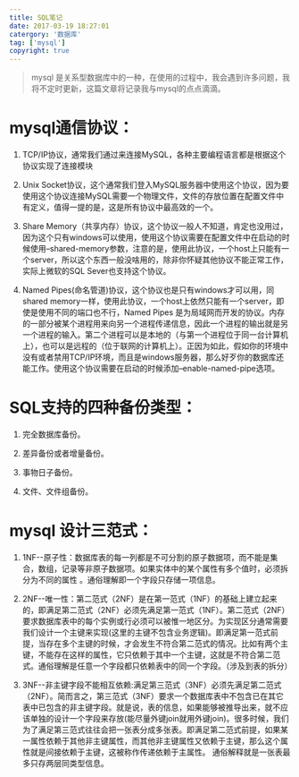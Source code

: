 ```yaml
---
title: SQL笔记
date: 2017-03-19 18:27:01
catergory: '数据库'
tag: ['mysql']
copyright: true
---
```

> mysql 是关系型数据库中的一种，在使用的过程中，我会遇到许多问题，我将不定时更新，这篇文章将记录我与mysql的点点滴滴。

<!--more-->
# mysql通信协议：
1. TCP/IP协议，通常我们通过来连接MySQL，各种主要编程语言都是根据这个协议实现了连接模块

2. Unix Socket协议，这个通常我们登入MySQL服务器中使用这个协议，因为要使用这个协议连接MySQL需要一个物理文件，文件的存放位置在配置文件中有定义，值得一提的是，这是所有协议中最高效的一个。

3. Share Memory（共享内存）协议，这个协议一般人不知道，肯定也没用过，因为这个只有windows可以使用，使用这个协议需要在配置文件中在启动的时候使用–shared-memory参数，注意的是，使用此协议，一个host上只能有一个server，所以这个东西一般没啥用的，除非你怀疑其他协议不能正常工作，实际上微软的SQL Sever也支持这个协议。

4. Named Pipes(命名管道)协议，这个协议也是只有windows才可以用，同shared memory一样，使用此协议，一个host上依然只能有一个server，即使是使用不同的端口也不行，Named Pipes 是为局域网而开发的协议。内存的一部分被某个进程用来向另一个进程传递信息，因此一个进程的输出就是另一个进程的输入。第二个进程可以是本地的（与第一个进程位于同一台计算机上），也可以是远程的（位于联网的计算机上）。正因为如此，假如你的环境中没有或者禁用TCP/IP环境，而且是windows服务器，那么好歹你的数据库还能工作。使用这个协议需要在启动的时候添加–enable-named-pipe选项。

# SQL支持的四种备份类型：

1. 完全数据库备份。

2. 差异备份或者增量备份。

3. 事物日子备份。

4. 文件、文件组备份。

# mysql 设计三范式：

1. 1NF--原子性：数据库表的每一列都是不可分割的原子数据项，而不能是集合，数组，记录等非原子数据项。如果实体中的某个属性有多个值时，必须拆分为不同的属性 。通俗理解即一个字段只存储一项信息。

2. 2NF--唯一性：第二范式（2NF）是在第一范式（1NF）的基础上建立起来的，即满足第二范式（2NF）必须先满足第一范式（1NF）。第二范式（2NF）要求数据库表中的每个实例或行必须可以被惟一地区分。为实现区分通常需要我们设计一个主键来实现(这里的主键不包含业务逻辑)。即满足第一范式前提，当存在多个主键的时候，才会发生不符合第二范式的情况。比如有两个主键，不能存在这样的属性，它只依赖于其中一个主键，这就是不符合第二范式。通俗理解是任意一个字段都只依赖表中的同一个字段。（涉及到表的拆分）

3. 3NF--非主键字段不能相互依赖:满足第三范式（3NF）必须先满足第二范式（2NF）。简而言之，第三范式（3NF）要求一个数据库表中不包含已在其它表中已包含的非主键字段。就是说，表的信息，如果能够被推导出来，就不应该单独的设计一个字段来存放(能尽量外键join就用外键join)。很多时候，我们为了满足第三范式往往会把一张表分成多张表。即满足第二范式前提，如果某一属性依赖于其他非主键属性，而其他非主键属性又依赖于主键，那么这个属性就是间接依赖于主键，这被称作传递依赖于主属性。 通俗解释就是一张表最多只存两层同类型信息。

# 